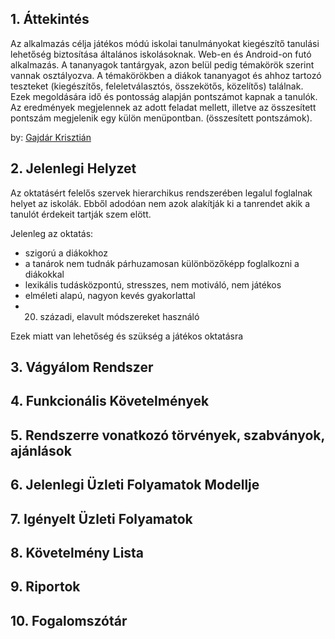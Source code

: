 ## 1. Áttekintés

Az alkalmazás célja játékos módú iskolai tanulmányokat kiegészítő tanulási lehetőség biztosítása általános iskolásoknak.
Web-en és Android-on futó alkalmazás. A tananyagok tantárgyak, azon belül pedig témakörök szerint vannak osztályozva. A témakörökben a diákok tananyagot és ahhoz tartozó teszteket (kiegészítős, feleletválasztós, összekötős, közelítős) találnak. Ezek megoldására idő és pontosság alapján pontszámot kapnak a tanulók. Az eredmények megjelennek az adott feladat mellett, illetve az összesített pontszám megjelenik egy külön menüpontban. (összesített pontszámok).

by: [Gajdár Krisztián](https://www.github.com/gajdikuka)

## 2. Jelenlegi Helyzet
Az oktatásért felelős szervek hierarchikus rendszerében legalul foglalnak helyet az iskolák. Ebből adodóan nem azok alakítják ki a tanrendet akik a tanulót érdekeit tartják szem elött.

Jelenleg az oktatás:
* szigorú a diákokhoz
* a tanárok nem tudnák párhuzamosan különbözőképp foglalkozni a diákokkal
* lexikális tudásközpontú, stresszes, nem motiváló, nem játékos
* elméleti alapú, nagyon kevés gyakorlattal
* 20. századi, elavult módszereket használó

Ezek miatt van lehetőség és szükség a játékos oktatásra

## 3. Vágyálom Rendszer 

## 4. Funkcionális Követelmények

## 5. Rendszerre vonatkozó törvények, szabványok, ajánlások

## 6. Jelenlegi Üzleti Folyamatok Modellje

## 7. Igényelt Üzleti Folyamatok

## 8. Követelmény Lista

## 9. Riportok

## 10. Fogalomszótár
